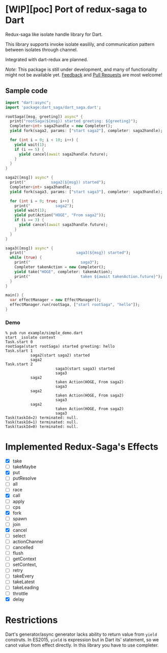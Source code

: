 # [WIP][poc] Port of redux-saga to Dart

Redux-saga like isolate handle library for Dart.

This library supports invoke isolate easilily, and communication pattern between isolates through channel.

Integrated with dart-redux are planned.

_Note_: This package is still under development, and many of functionality might not be available yet. [Feedback](https://github.com/uehaj/dart-saga/issues) and [Pull Requests](https://github.com/uehaj/dart-saga/pulls) are most welcome!

## Sample code

```dart
import "dart:async";
import 'package:dart_saga/dart_saga.dart';

rootSaga([msg, greeting]) async* {
  print("rootSaga(${msg}) started greeting: ${greeting}");
  Completer<int> saga2handle = new Completer();
  yield fork(saga2, params: ["start saga2"], completer: saga2handle);

  for (int i = 0; i < 10; i++) {
    yield wait(1);
    if (i == 5) {
      yield cancel(await saga2handle.future);
    }
  }
}

saga2([msg]) async* {
  print("           saga2(${msg}) started");
  Completer<int> saga3handle;
  yield fork(saga3, params: ["start saga3"], completer: saga3handle);

  for (int i = 0; true; i++) {
    print("           saga2");
    yield wait(1);
    yield put(Action("HOGE", "From saga2"));
    if (i == 3) {
      yield cancel(await saga3handle.future);
    }
  }
}

saga3([msg]) async* {
  print("                      saga3(${msg}) started");
  while (true) {
    print("                      saga3");
    Completer takenAction = new Completer();
    yield take("HOGE", completer: takenAction);
    print("                      taken ${await takenAction.future}");
  }
}

main() {
  var effectManager = new EffectManager();
  effectManager.run(rootSaga, ["start rootSaga", "hello"]);
}
```

### Demo

```
% pub run example/simple_demo.dart
start _isolate context
Task.start 0
rootSaga(start rootSaga) started greeting: hello
Task.start 1
           saga2(start saga2) started
           saga2
Task.start 2
                      saga3(start saga3) started
                      saga3
           saga2
                      taken Action(HOGE, From saga2)
                      saga3
           saga2
                      taken Action(HOGE, From saga2)
                      saga3
           saga2
                      taken Action(HOGE, From saga2)
                      saga3
Task(taskId=2) terminated: null.
Task(taskId=1) terminated: null.
Task(taskId=0) terminated: null.
```

# Implemented Redux-Saga's Effects

* [x] take
* [ ] takeMaybe
* [x] put
* [ ] putResolve
* [ ] all
* [ ] race
* [x] call
* [ ] apply
* [ ] cps
* [x] fork
* [ ] spawn
* [ ] join
* [x] cancel
* [ ] select
* [ ] actionChannel
* [ ] cancelled
* [ ] flush
* [ ] getContext
* [ ] setContext,
* [ ] retry
* [ ] takeEvery
* [ ] takeLatest
* [ ] takeLeading
* [ ] throttle
* [x] delay

# Restrictions

Dart's generator/async generator lacks ability to return value from `yield` construts.
In ES2015, `yield` is expression but in Dart its' statement, so we canot value from effect directly.
In this library you have to use completer.

